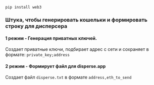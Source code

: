 ```
pip install web3
```


### Штука, чтобы генерировать кошельки и формировать строку для дисперсера

#### 1 режим - Генерация приватных ключей.

Создает приватные ключи, подбирает адрес с сети и сохраняет в формате:
```private_key;address```

#### 2 режим - Формирует файл для disperse.app

Создает файл ```disperse.txt``` в формате ```address,eth_to_send```